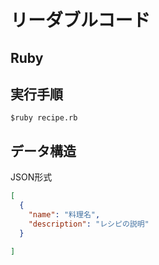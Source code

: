 # リーダブルコード

## Ruby

## 実行手順

```$ruby recipe.rb```


## データ構造

JSON形式

```json
[
  {
    "name": "料理名",
    "description": "レシピの説明"
  }

]
```
